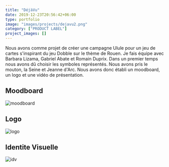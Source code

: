 ```yaml
---
title: "DéjàVu"
date: 2019-12-23T20:56:42+06:00
type: portfolio
image: "images/projects/dejavu2.png"
category: ["PRODUCT LABEL"]
project_images: []
---
```



Nous avons comme projet de créer une campagne Ulule pour un jeu de cartes s'inspirant du jeu Dobble sur le thème de Rouen.
Je fais équipe avec Barbara Lizama, Gabriel Abate et Romain Duprix.
Dans un premier temps nous avons dû choisir les symboles représentés. Nous avons pris le mouton, la Seine et Jeanne d'Arc.
Nous avons donc établi un moodboard, un logo et une vidéo de présentation.

Moodboard <br>
-
![moodboard](/images/projects/moodboard2.png)

Logo
-

![logo](/images/projects/dejavu2.png)

Identite Visuelle
-
![idv](/images/projects/idv.png)
